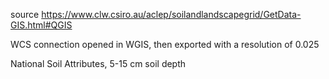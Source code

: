 source
https://www.clw.csiro.au/aclep/soilandlandscapegrid/GetData-GIS.html#QGIS

WCS connection opened in WGIS, then exported with a resolution of 0.025

National Soil Attributes, 5-15 cm soil depth